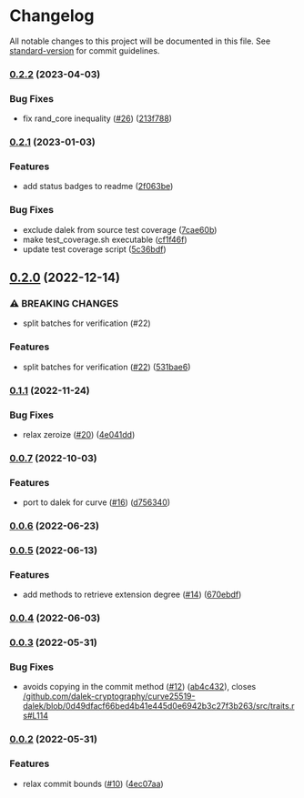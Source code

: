 # Changelog

All notable changes to this project will be documented in this file. See [standard-version](https://github.com/conventional-changelog/standard-version) for commit guidelines.

### [0.2.2](https://github.com/tari-project/bulletproofs-plus/compare/v0.2.1...v0.2.2) (2023-04-03)


### Bug Fixes

* fix rand_core inequality ([#26](https://github.com/tari-project/bulletproofs-plus/issues/26)) ([213f788](https://github.com/tari-project/bulletproofs-plus/commit/213f788cf6aba765dd49caefd40affe9aaddcc6e))

### [0.2.1](https://github.com/tari-project/bulletproofs-plus/compare/v0.2.0...v0.2.1) (2023-01-03)


### Features

* add status badges to readme ([2f063be](https://github.com/tari-project/bulletproofs-plus/commit/2f063beba9b2d15e41a2e31b866ce04a88654f6f))


### Bug Fixes

* exclude dalek from source test coverage ([7cae60b](https://github.com/tari-project/bulletproofs-plus/commit/7cae60b8656438c1de2793ab2c68abedb35c8b13))
* make test_coverage.sh executable ([cf1f46f](https://github.com/tari-project/bulletproofs-plus/commit/cf1f46f88ad01e6134f418dfb1ca4a2bac3ea6bb))
* update test coverage script ([5c36bdf](https://github.com/tari-project/bulletproofs-plus/commit/5c36bdfb422295dc1ff85967d7ff75e1989f0f3e))

## [0.2.0](https://github.com/tari-project/bulletproofs-plus/compare/v0.1.1...v0.2.0) (2022-12-14)


### ⚠ BREAKING CHANGES

* split batches for verification (#22)

### Features

* split batches for verification ([#22](https://github.com/tari-project/bulletproofs-plus/issues/22)) ([531bae6](https://github.com/tari-project/bulletproofs-plus/commit/531bae6cce6cae4cb78f8543d309ee71a7f14915))

### [0.1.1](https://github.com/tari-project/bulletproofs-plus/compare/v0.1.0...v0.1.1) (2022-11-24)


### Bug Fixes

* relax zeroize ([#20](https://github.com/tari-project/bulletproofs-plus/issues/20)) ([4e041dd](https://github.com/tari-project/bulletproofs-plus/commit/4e041dd6a34e87f2c197aa4f7e02c99e2806d8a6))

### [0.0.7](https://github.com/tari-project/bulletproofs-plus/compare/v0.0.6...v0.0.7) (2022-10-03)


### Features

* port to dalek for curve ([#16](https://github.com/tari-project/bulletproofs-plus/issues/16)) ([d756340](https://github.com/tari-project/bulletproofs-plus/commit/d7563404ca7bc6b47f2c5122a6c84667fe7daf05))

### [0.0.6](https://github.com/tari-project/bulletproofs-plus/compare/v0.0.5...v0.0.6) (2022-06-23)

### [0.0.5](https://github.com/tari-project/bulletproofs-plus/compare/v0.0.4...v0.0.5) (2022-06-13)


### Features

* add methods to retrieve extension degree ([#14](https://github.com/tari-project/bulletproofs-plus/issues/14)) ([670ebdf](https://github.com/tari-project/bulletproofs-plus/commit/670ebdf70ce2141ab90fc5a22ffb8fd98fe9f148))

### [0.0.4](https://github.com/tari-project/bulletproofs-plus/compare/v0.0.3...v0.0.4) (2022-06-03)

### [0.0.3](https://github.com/tari-project/bulletproofs-plus/compare/v0.0.2...v0.0.3) (2022-05-31)


### Bug Fixes

* avoids copying in the commit method ([#12](https://github.com/tari-project/bulletproofs-plus/issues/12)) ([ab4c432](https://github.com/tari-project/bulletproofs-plus/commit/ab4c4324e949822a741249360d97bec4a5684a59)), closes [/github.com/dalek-cryptography/curve25519-dalek/blob/0d49dfacf66bed4b41e445d0e6942b3c27f3b263/src/traits.rs#L114](https://github.com/tari-project//github.com/dalek-cryptography/curve25519-dalek/blob/0d49dfacf66bed4b41e445d0e6942b3c27f3b263/src/traits.rs/issues/L114)

### [0.0.2](https://github.com/tari-project/bulletproofs-plus/compare/v0.0.1...v0.0.2) (2022-05-31)


### Features

* relax commit bounds ([#10](https://github.com/tari-project/bulletproofs-plus/issues/10)) ([4ec07aa](https://github.com/tari-project/bulletproofs-plus/commit/4ec07aa89f5ef6388607e8407e9251225bf8cae3))
